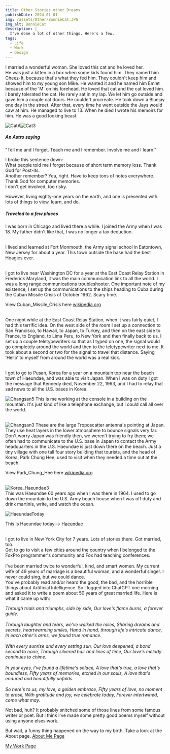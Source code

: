 ```yaml
---
title: Other Stories other Dreams
publishDate: 2024-01-01
img: /assets/Other/BonnieCat.JPG
img_alt: BonnieCat
description: |
  I've done a lot of other things. Here's a few.
tags:
  - Life
  - Work
  - Design
---
```

I married a wonderful woman. She loved this cat and he loved her.<br>
He was just a kitten in a box when some kids found him. They named him Cheez-It, because that's what they fed him. They couldn't keep him and showed him to my young son Mike. He wanted it and he named him Emlet because of the 'M' on his forehead. He loved that cat and the cat loved him. I barely tolerated the cat. He rarely sat in my lap. We let him go outside and gave him a couple cat doors. He couldn't procreate. He took down a Bluejay one day in the street. After that, every time he went outside the Jays would caw at him. He managed to live to 13. When he died I wrote his memoirs for him. He was a good looking beast.

![CatA](/assets/Other/CatA.JPG)![Cat3](/assets/Other/Cat3.JPG)<br>

##### An Astro saying

"Tell me and I forget. Teach me and I remember. Involve me and I learn."<br>

I broke this sentence down:<br>
What people told me I forget because of short term memory loss. Thank God for Post-its.<br>
Another remember? Yea, right. Have to keep tons of notes everywhere. Thank God for computer memories.<br>
I don't get involved, too risky.<br>

However, living eighty-one years on the earth, and one is presented with lots of things to view, learn, and do.

##### Traveled to a few places

I was born in Chicago and lived there a while. I joined the Army when I was 18. My father didn't like that, I was no longer a tax deduction.<br><br>

I lived and learned at Fort Monmouth, the Army signal school in Eatontown, New Jersey for about a year. This town outside the base had the best Hoagies ever.<br><br>

I got to live near Washington DC for a year at the East Coast Relay Station in Frederick Maryland, it was the main communication link to all the world. I was a long range communications troubleshooter. One important note of my existence, I set up the communications to the ships heading to Cuba during the Cuban Missile Crisis of October 1962. Scary time.<br>

View Cuban_Missile_Crisis here <a href="https://en.wikipedia.org/wiki/Cuban_Missile_Crisis" target="_blank">wikipedia.org</a><br><br>

One night while at the East Coast Relay Station, when it was fairly quiet, I had this terrific idea. On the west side of the room I set up a connection to San Francisco, to Hawaii, to Japan, to Turkey, and then on the east side to France, to England, to Lima Peru, to New York and then finally back to us. I set up a couple teletypewriters so that as I typed on one, the signal would go completely around the world and then to the teletypewriter next to me. It took about a second or two for the signal to travel that distance. Saying ‘Hello’ to myself from around the world was a real kick.<br><br>

I got to go to Pusan, Korea for a year on a mountain top near the beach town of Haeundae, and was able to visit Japan. When I was on duty I got the message that Kennedy died, November 22, 1963, and I had to relay that sad news to all the U.S. bases in Korea.<br>

![Changsan5](/assets/Other/Changsan5.png)
This is me working at the console in a building on the mountain. It's just kind of like a telephone exchange, but I could call all over the world.<br><br>

![Changsan3](/assets/Other/Changsan3.jpg)
These are the large Troposcatter antenna's pointing at Japan. They use heat layers in the lower atmosphere to bounce signals very far. Don't worry Japan was friendly then, we weren't trying to fry them; we often had to communicate to the U.S. base in Japan to contact the Army headquarters in the U.S. Haeundae is just down there on the beach. Just a tiny village with one tall four story building that tourists, and the head of Korea, Park Chung Hee, used to visit when they needed a time out at the beach.

View Park_Chung_Hee here <a href="https://en.wikipedia.org/wiki/Park_Chung_Hee" target="_blank">wikipedia.org</a><br><br>

![Korea_Haeundae3](/assets/Other/Korea_Haeundae3.jpg)<br>
This was Haeundae 60 years ago when I was there in 1964.
I used to go down the mountain to the U.S. Army beach house when I was off duty and drink martinis, write, and watch the ocean.

![HaeundaeToday](/assets/Other/Haeundae.png)<br>

This is Haeundae today--> <a href="https://www.koreatodo.com/haeundae-beach/" target="_blank">Haeundae</a><br><br>

I got to live in New York City for 7 years. Lots of stories there. Got married, too.<br>
Got to go to visit a few cities around the country when I belonged to the FoxPro programmer's community and Fox had teaching conferences.<br><br>
I've been married twice to wonderful, kind, and smart women. My current wife of 49 years of marriage is a beautiful woman, and a wonderful singer. I never could sing, but we could dance.<br>
You've probably read and/or heard the good, the bad, and the horrible things about Artificial Intelligence. So I logged into ChatGPT one morning and asked it to write a poem about
50 years of great married life. Here is what it came up with:<br>

<em>Through trials and triumphs, side by side, Our love's flame burns, a forever guide.<br><br>
Through laughter and tears, we've walked the miles, Sharing dreams and secrets, heartwarming smiles, Hand in hand, through life's intricate dance, In each other's arms, we found true romance.<br><br>
With every sunrise and every setting sun, Our love deepened, a bond second to none, Through silvered hair and lines of time, Our love's melody continues to chime.<br><br>
In your eyes, I've found a lifetime's solace, A love that's true, a love that's boundless, Fifty years of memories, etched in our souls, A love that's endured and beautifully unfolds.<br><br>
So here's to us, my love, a golden embrace, Fifty years of love, no moment to erase, With gratitude and joy, we celebrate today, Forever intertwined, come what may.</em><br>

Not bad, huh? It probably snitched some of those lines from some famous writer or poet. But I think I've made some pretty good poems myself without using anyone elses work.

But wait, a funny thing happened on the way to my birth. Take a look at the About page. <a href="/about/">About Me Page</a>

<a href="/work/">My Work Page</a>

<!--  ![](/assets/Other/)  -->
